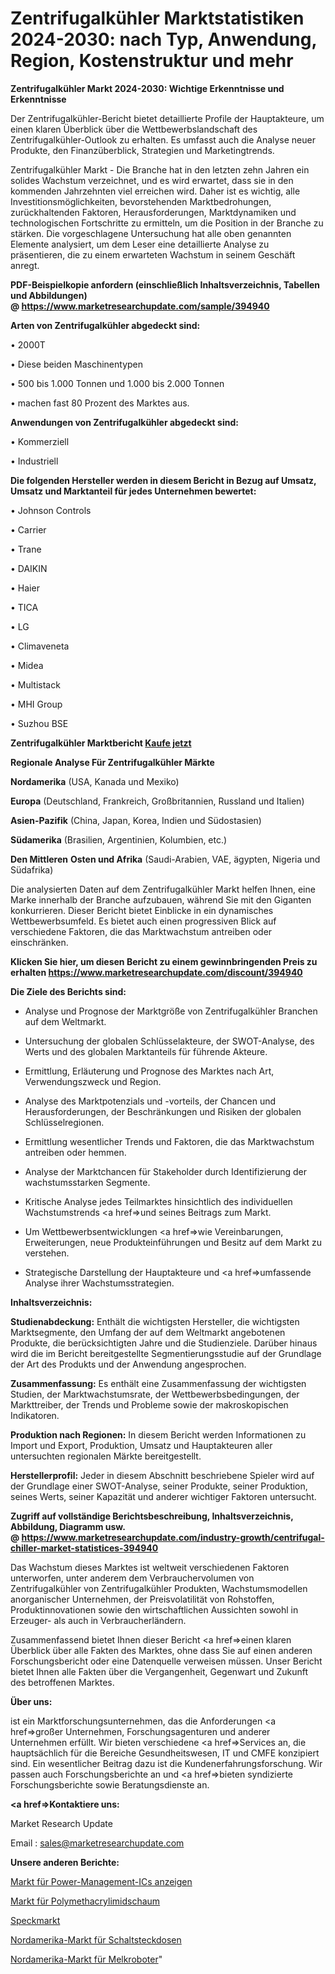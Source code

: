 # Zentrifugalkühler Marktstatistiken 2024-2030: nach Typ, Anwendung, Region, Kostenstruktur und mehr

<strong>Zentrifugalkühler Markt 2024-2030: Wichtige Erkenntnisse und Erkenntnisse</strong>

Der Zentrifugalkühler-Bericht bietet detaillierte Profile der Hauptakteure, um einen klaren Überblick über die Wettbewerbslandschaft des Zentrifugalkühler-Outlook zu erhalten. Es umfasst auch die Analyse neuer Produkte, den Finanzüberblick, Strategien und Marketingtrends.

Zentrifugalkühler Markt - Die Branche hat in den letzten zehn Jahren ein solides Wachstum verzeichnet, und es wird erwartet, dass sie in den kommenden Jahrzehnten viel erreichen wird. Daher ist es wichtig, alle Investitionsmöglichkeiten, bevorstehenden Marktbedrohungen, zurückhaltenden Faktoren, Herausforderungen, Marktdynamiken und technologischen Fortschritte zu ermitteln, um die Position in der Branche zu stärken. Die vorgeschlagene Untersuchung hat alle oben genannten Elemente analysiert, um dem Leser eine detaillierte Analyse zu präsentieren, die zu einem erwarteten Wachstum in seinem Geschäft anregt.

<strong><b>PDF-Beispielkopie anfordern (einschließlich Inhaltsverzeichnis, Tabellen und Abbildungen) @ </b></strong><strong><a href=https://www.marketresearchupdate.com/sample/394940><strong>https://www.marketresearchupdate.com/sample/394940</u></a></strong></strong>

<strong>Arten von Zentrifugalkühler abgedeckt sind:</strong>

• 2000T

• Diese beiden Maschinentypen

• 500 bis 1.000 Tonnen und 1.000 bis 2.000 Tonnen

• machen fast 80 Prozent des Marktes aus.

<strong>Anwendungen von Zentrifugalkühler abgedeckt sind:</strong>

• Kommerziell

• Industriell

<strong>Die folgenden Hersteller werden in diesem Bericht in Bezug auf Umsatz, Umsatz und Marktanteil für jedes Unternehmen bewertet:</strong>

• Johnson Controls

• Carrier

• Trane

• DAIKIN

• Haier

• TICA

• LG

• Climaveneta

• Midea

• Multistack

• MHI Group

• Suzhou BSE

<strong>Zentrifugalkühler Marktbericht <a href=https://www.marketresearchupdate.com/buynow/394940>Kaufe jetzt</a></strong>

<strong>Regionale Analyse Für Zentrifugalkühler Märkte</strong>

<strong>Nordamerika</strong> (USA, Kanada und Mexiko)

<strong>Europa</strong> (Deutschland, Frankreich, Großbritannien, Russland und Italien)

<strong>Asien-Pazifik</strong> (China, Japan, Korea, Indien und Südostasien)

<strong>Südamerika</strong> (Brasilien, Argentinien, Kolumbien, etc.)

<strong>Den Mittleren</strong> <strong>Osten und Afrika</strong> (Saudi-Arabien, VAE, ägypten, Nigeria und Südafrika)

Die analysierten Daten auf dem Zentrifugalkühler Markt helfen Ihnen, eine Marke innerhalb der Branche aufzubauen, während Sie mit den Giganten konkurrieren. Dieser Bericht bietet Einblicke in ein dynamisches Wettbewerbsumfeld. Es bietet auch einen progressiven Blick auf verschiedene Faktoren, die das Marktwachstum antreiben oder einschränken.

<strong>Klicken Sie hier, um diesen Bericht zu einem gewinnbringenden Preis zu erhalten
</strong><strong><a href=https://www.marketresearchupdate.com/discount/394940>https://www.marketresearchupdate.com/discount/394940</b></u></strong></a>

<strong>Die Ziele des Berichts sind:</strong>

- Analyse und Prognose der Marktgröße von Zentrifugalkühler Branchen auf dem Weltmarkt.

- Untersuchung der globalen Schlüsselakteure, der SWOT-Analyse, des Werts und des globalen Marktanteils für führende Akteure.

- Ermittlung, Erläuterung und Prognose des Marktes nach Art, Verwendungszweck und Region.

- Analyse des Marktpotenzials und -vorteils, der Chancen und Herausforderungen, der Beschränkungen und Risiken der globalen Schlüsselregionen.

- Ermittlung wesentlicher Trends und Faktoren, die das Marktwachstum antreiben oder hemmen.

- Analyse der Marktchancen für Stakeholder durch Identifizierung der wachstumsstarken Segmente.

- Kritische Analyse jedes Teilmarktes hinsichtlich des individuellen Wachstumstrends <a href=>und</a> seines Beitrags zum Markt.

- Um Wettbewerbsentwicklungen <a href=>wie</a> Vereinbarungen, Erweiterungen, neue Produkteinführungen und Besitz auf dem Markt zu verstehen.

- Strategische Darstellung der Hauptakteure und <a href=>umfas</a>sende Analyse ihrer Wachstumsstrategien.

<strong>Inhaltsverzeichnis:</strong>

<strong>Studienabdeckung:</strong> Enthält die wichtigsten Hersteller, die wichtigsten Marktsegmente, den Umfang der auf dem Weltmarkt angebotenen Produkte, die berücksichtigten Jahre und die Studienziele. Darüber hinaus wird die im Bericht bereitgestellte Segmentierungsstudie auf der Grundlage der Art des Produkts und der Anwendung angesprochen.

<strong>Zusammenfassung:</strong> Es enthält eine Zusammenfassung der wichtigsten Studien, der Marktwachstumsrate, der Wettbewerbsbedingungen, der Markttreiber, der Trends und Probleme sowie der makroskopischen Indikatoren.

<strong>Produktion nach Regionen:</strong> In diesem Bericht werden Informationen zu Import und Export, Produktion, Umsatz und Hauptakteuren aller untersuchten regionalen Märkte bereitgestellt.

<strong>Herstellerprofil:</strong> Jeder in diesem Abschnitt beschriebene Spieler wird auf der Grundlage einer SWOT-Analyse, seiner Produkte, seiner Produktion, seines Werts, seiner Kapazität und anderer wichtiger Faktoren untersucht.

<strong><b>Zugriff auf vollständige Berichtsbeschreibung, Inhaltsverzeichnis, Abbildung, Diagramm usw. @ </b></strong><strong><a href=https://www.marketresearchupdate.com/industry-growth/centrifugal-chiller-market-statistices-394940>https://www.marketresearchupdate.com/industry-growth/centrifugal-chiller-market-statistices-394940</a></strong>

Das Wachstum dieses Marktes ist weltweit verschiedenen Faktoren unterworfen, unter anderem dem Verbrauchervolumen von Zentrifugalkühler von Zentrifugalkühler Produkten, Wachstumsmodellen anorganischer Unternehmen, der Preisvolatilität von Rohstoffen, Produktinnovationen sowie den wirtschaftlichen Aussichten sowohl in Erzeuger- als auch in Verbraucherländern.

Zusammenfassend bietet Ihnen dieser Bericht <a href=>einen</a> klaren Überblick über alle Fakten des Marktes, ohne dass Sie auf einen anderen Forschungsbericht oder eine Datenquelle verweisen müssen. Unser Bericht bietet Ihnen alle Fakten über die Vergangenheit, Gegenwart und Zukunft des betroffenen Marktes.

<strong>Über uns:</strong>

 ist ein Marktforschungsunternehmen, das die Anforderungen <a href=>großer</a> Unternehmen, Forschungsagenturen und anderer Unternehmen erfüllt. Wir bieten verschiedene <a href=>Services</a> an, die hauptsächlich für die Bereiche Gesundheitswesen, IT und CMFE konzipiert sind. Ein wesentlicher Beitrag dazu ist die Kundenerfahrungsforschung. Wir passen auch Forschungsberichte an und <a href=>bieten</a> syndizierte Forschungsberichte sowie Beratungsdienste an.

<strong><a href=>Kontaktiere uns:</a></strong>

Market Research Update

Email : sales@marketresearchupdate.com

<strong>Unsere anderen Berichte:</strong>

<a href=https://www.linkedin.com/pulse/display-power-management-ic-market-expects-see>Markt für Power-Management-ICs anzeigen</a>

<a href=https://www.linkedin.com/pulse/polymethacrylimide-foam-market-opportunities>Markt für Polymethacrylimidschaum</a>

<a href=https://www.linkedin.com/pulse/bacon-market-research-report-reveals-explosive>Speckmarkt</a>

<a href=https://www.linkedin.com/pulse/north-america-switch-socket-market>Nordamerika-Markt für Schaltsteckdosen</a>

<a href=https://www.linkedin.com/pulse/north-america-milking-robot-market-2023-usd>Nordamerika-Markt für Melkroboter</a>"
